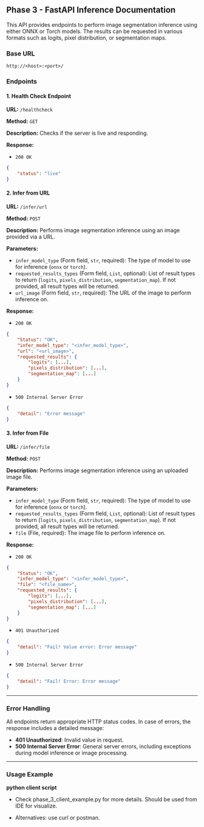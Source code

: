 

## Phase 3 - FastAPI Inference Documentation

This API provides endpoints to perform image segmentation inference using either ONNX or Torch models. The results can be requested in various formats such as logits, pixel distribution, or segmentation maps.

### Base URL

```
http://<host>:<port>/
```

### Endpoints

#### 1. Health Check Endpoint

**URL:** `/healthcheck`

**Method:** `GET`

**Description:** 
Checks if the server is live and responding.

**Response:**
- `200 OK`
```json
{
    "status": "live"
}
```

#### 2. Infer from URL

**URL:** `/infer/url`

**Method:** `POST`

**Description:** 
Performs image segmentation inference using an image provided via a URL.

**Parameters:**
- `infer_model_type` (Form field, `str`, required): The type of model to use for inference (`onnx` or `torch`).
- `requested_results_types` (Form field, `List`, optional): List of result types to return (`logits`, `pixels_distribution`, `segmentation_map`). If not provided, all result types will be returned.
- `url_image` (Form field, `str`, required): The URL of the image to perform inference on.

**Response:**
- `200 OK`
```json
{
    "Status": "OK",
    "infer_model_type": "<infer_model_type>",
    "url": "<url_image>",
    "requested_results": {
        "logits": [...],
        "pixels_distribution": [...],
        "segmentation_map": [...]
    }
}
```
- `500 Internal Server Error`
```json
{
    "detail": "Error message"
}
```

#### 3. Infer from File

**URL:** `/infer/file`

**Method:** `POST`

**Description:** 
Performs image segmentation inference using an uploaded image file.

**Parameters:**
- `infer_model_type` (Form field, `str`, required): The type of model to use for inference (`onnx` or `torch`).
- `requested_results_types` (Form field, `List`, optional): List of result types to return (`logits`, `pixels_distribution`, `segmentation_map`). If not provided, all result types will be returned.
- `file` (File, required): The image file to perform inference on.

**Response:**
- `200 OK`
```json
{
    "Status": "OK",
    "infer_model_type": "<infer_model_type>",
    "file": "<file_name>",
    "requested_results": {
        "logits": [...],
        "pixels_distribution": [...],
        "segmentation_map": [...]
    }
}
```
- `401 Unauthorized`
```json
{
    "detail": "Fail! Value error: Error message"
}
```
- `500 Internal Server Error`
```json
{
    "detail": "Fail! Error: Error message"
}
```

---

### Error Handling

All endpoints return appropriate HTTP status codes. In case of errors, the response includes a detailed message:

- **401 Unauthorized**: Invalid value in request.
- **500 Internal Server Error**: General server errors, including exceptions during model inference or image processing.

---

### Usage Example

**python client script**
- Check phase_3_client_example.py for more details. Should be used from IDE for visualize.

- Alternatives: use curl or postman.

